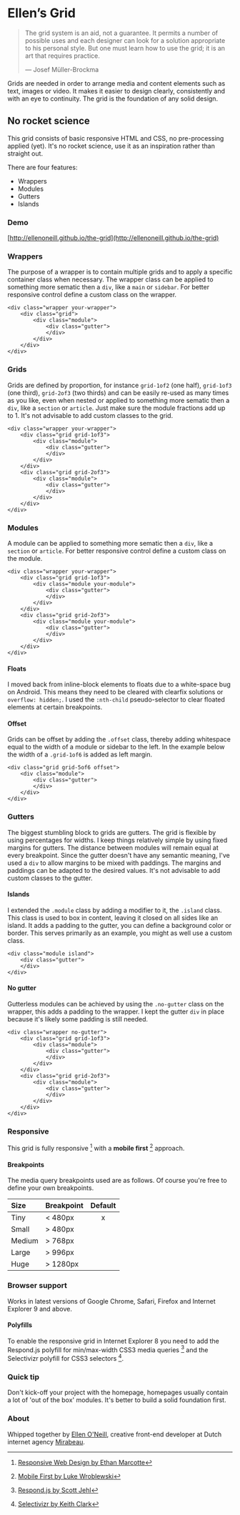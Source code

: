 # Ellen’s Grid

> The grid system is an aid, not a guarantee. It permits a number of possible uses and each designer can look for a solution appropriate to his personal style. But one must learn how to use the grid; it is an art that requires practice.
>
> — Josef Müller-Brockma

Grids are needed in order to arrange media and content elements such as text, images or video. It makes it easier to design clearly, consistently and with an eye to continuity. The grid is the foundation of any solid design.

## No rocket science
This grid consists of basic responsive HTML and CSS, no pre-processing applied (yet). It's no rocket science, use it as an inspiration rather than straight out.

There are four features:

- Wrappers
- Modules
- Gutters
- Islands

### Demo
[http://ellenoneill.github.io/the-grid](http://ellenoneill.github.io/the-grid)


### Wrappers
The purpose of a wrapper is to contain multiple grids and to apply a specific container class when necessary.
The wrapper class can be applied to something more sematic then a `div`, like a `main` or `sidebar`. For better responsive control define a custom class on the wrapper.

    <div class="wrapper your-wrapper">
    	<div class="grid">	
        	<div class="module">
            	<div class="gutter">
            	</div>
        	</div>
        </div>     
    </div>

### Grids
Grids are defined by proportion, for instance `grid-1of2` (one half), `grid-1of3` (one third), `grid-2of3` (two thirds) and can be easily re-used as many times as you like, even when nested or applied to something more sematic then a `div`, like a `section` or `article`. Just make sure the module fractions add up to 1. It's not advisable to add custom classes to the grid.

    <div class="wrapper your-wrapper">
    	<div class="grid grid-1of3">	
        	<div class="module">
            	<div class="gutter">
            	</div>
        	</div>
        </div>     
    	<div class="grid grid-2of3">	
        	<div class="module">
            	<div class="gutter">
            	</div>
        	</div>
        </div>     
    </div>

### Modules
A module can be applied to something more sematic then a `div`, like a `section` or `article`. For better responsive control define a custom class on the module.

    <div class="wrapper your-wrapper">
    	<div class="grid grid-1of3">	
        	<div class="module your-module">
            	<div class="gutter">
            	</div>
        	</div>
        </div>     
    	<div class="grid grid-2of3">	
        	<div class="module your-module">
            	<div class="gutter">
            	</div>
        	</div>
        </div>     
    </div>

#### Floats
I moved back from inline-block elements to floats due to a white-space bug on Android. This means they need to be cleared with clearfix solutions or `overflow: hidden;`. I used the `:nth-child` pseudo-selector to clear floated elements at certain breakpoints.

#### Offset
Grids can be offset by adding the `.offset` class, thereby adding whitespace equal to the width of a module or sidebar to the left. In the example below the width of a `.grid-1of6` is added as left margin.

    <div class="grid grid-5of6 offset">
    	<div class="module">
        	<div class="gutter">
        	</div>
    	</div>
    </div>

### Gutters
The biggest stumbling block to grids are gutters. The grid is flexible by using percentages for widths. I keep things relatively simple by using fixed margins for gutters. The distance between modules will remain equal at every breakpoint. Since the gutter doesn't have any semantic meaning, I've used a `div` to allow margins to be mixed with paddings. The margins and paddings can be adapted to the desired values. It's not advisable to add custom classes to the gutter.

#### Islands
I extended the `.module` class by adding a modifier to it, the `.island` class. This class is used to box in content, leaving it closed on all sides like an island. It adds a padding to the gutter, you can define a background color or border. This serves primarily as an example, you might as well use a custom class.

    <div class="module island">
        <div class="gutter">
        </div>
    </div>

#### No gutter
Gutterless modules can be achieved by using the `.no-gutter` class on the wrapper, this adds a padding to the wrapper. I kept the gutter `div` in place because it's likely some padding is still needed.

    <div class="wrapper no-gutter">
    	<div class="grid grid-1of3">	
        	<div class="module">
            	<div class="gutter">
            	</div>
        	</div>
        </div>     
    	<div class="grid grid-2of3">	
        	<div class="module">
            	<div class="gutter">
            	</div>
        	</div>
        </div>     
    </div>

### Responsive
This grid is fully responsive [^2] with a __mobile first__ [^3] approach. 

[^2]: [Responsive Web Design by Ethan Marcotte](http://www.abookapart.com/products/responsive-web-design)  
[^3]: [Mobile First by Luke Wroblewski](http://www.abookapart.com/products/mobile-first)

#### Breakpoints
The media query breakpoints used are as follows. Of course you're free to define your own breakpoints.

Size   | Breakpoint | Default
:----- | :--------- | :-----:
Tiny   | < 480px    | x
Small  | > 480px    | 
Medium | > 768px    | 
Large  | > 996px    | 
Huge   | > 1280px   | 

### Browser support
Works in latest versions of Google Chrome, Safari, Firefox and Internet Explorer 9 and above.

#### Polyfills
To enable the responsive grid in Internet Explorer 8 you need to add the Respond.js polyfill for min/max-width CSS3 media queries [^4] and the Selectivizr polyfill for CSS3 selectors [^5].

[^4]: [Respond.js by Scott Jehl](https://github.com/scottjehl/Respond)  
[^5]: [Selectivizr by Keith Clark](http://selectivizr.com)

### Quick tip
Don't kick-off your project with the homepage, homepages usually contain a lot of 'out of the box' modules. It's better to build a solid foundation first.

### About
Whipped together by [Ellen O'Neill](http://twitter.com/eliun), creative front-end developer at Dutch internet agency [Mirabeau](http://www.mirabeau.nl).

